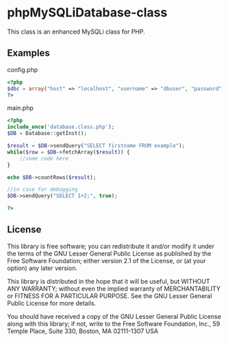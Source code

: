 phpMySQLiDatabase-class
=======================
This class is an enhanced MySQLi class for PHP.

Examples
--------
config.php
```php
<?php
$dbc = array("host" => "localhost", "username" => "dbuser", "password" => "1234", "dbname" => "exampledb");
?>
```

main.php
```php
<?php
include_once('database.class.php');
$DB = Database::getInst();

$result = $DB->sendQuery("SELECT firstname FROM example");
while($row = $DB->fetchArray($result)) {
	//some code here
}

echo $DB->countRows($result);

//in case for debugging
$DB->sendQuery("SELECT 1+2;", true);

?>
```

License
-------

This library is free software; you can redistribute it and/or
modify it under the terms of the GNU Lesser General Public License
as published by the Free Software Foundation; either version 2.1
of the License, or (at your option) any later version.

This library is distributed in the hope that it will be useful,
but WITHOUT ANY WARRANTY; without even the implied warranty of
MERCHANTABILITY or FITNESS FOR A PARTICULAR PURPOSE. See the GNU
Lesser General Public License for more details.

You should have received a copy of the GNU Lesser General Public
License along with this library; if not, write to the Free Software
Foundation, Inc., 59 Temple Place, Suite 330, Boston, MA 02111-1307 USA
